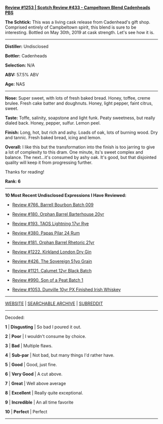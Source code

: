 
[**Review #1253 | Scotch Review #433 - Campeltown Blend Cadenheads PBS**]( https://t8ke.review/review-1253-campeltown-blend-cadenheads-pbs)

**The Schtick:** This was a living cask release from Cadenhead's gift shop. Comprised entirely of Campbeltown spirit, this blend is sure to be interesting. Bottled on May 30th, 2019 at cask strength. Let's see how it is. 

-----

**Distiller:** Undisclosed

**Bottler:** Cadenheads

**Selection:** N/A

**ABV:** 57.5% ABV

**Age:** NAS 

-----

**Nose:**  Super sweet, with lots of fresh baked bread. Honey, toffee, creme brulee. Fresh cake batter and doughnuts. Honey, light pepper, faint citrus, sweet. 

**Taste:** Toffe, salinity, soapstone and light funk. Peaty sweetness, but really dialed back. Honey, pepper, sulfur. Lemon peel. 

**Finish:** Long, hot, but rich and ashy. Loads of oak, lots of burning wood. Dry and tannic. Fresh baked bread, icing and lemon. 

**Overall:** I like this but the transformation into the finish is too jarring to give a lot of complexity to this dram. One minute, its's sweet complex and balance. The next...it's consumed by ashy oak. It's good, but that disjointed quality will keep it from progressing further. 

Thanks for reading!

**Rank: 6**

----- 

**10 Most Recent Undisclosed Expressions I Have Reviewed:** 

- [Review #766. Barrell Bourbon Batch 009]( https://t8ke.review/review-766-barrell-bourbon-batch-009/) 

- [Review #180. Orphan Barrel Barterhouse 20yr]( https://t8ke.review/review-180-orphan-barrel-barterhouse-20yr-re-review/) 

- [Review #193. TAOS Lightning 17yr Rye]( https://t8ke.review/review-193-cerain-st-vain-lightning-kl-17yr-rye/) 

- [Review #380. Papas Pilar 24 Rum]( https://t8ke.review/review-380-papas-pilar-24/) 

- [Review #181. Orphan Barrel Rhetoric 21yr]( https://t8ke.review/review-181-orphan-barrel-rhetoric-21yr-re-review/) 

- [Review #1222. Kirkland London Dry Gin]( https://t8ke.review/review-1222-kirkland-london-dry-gin) 

- [Review #426. The Sovereign 51yo Grain]( https://t8ke.review/review-426-sovereign51grain/) 

- [Review #1121. Calumet 12yr Black Batch]( https://t8ke.review/review-1121-calumet-12yr-black-batch-single-rack-bourbon/) 

- [Review #990. Son of a Peat Batch 1]( https://t8ke.review/review-990-son-of-a-peat-batch-1/) 

- [Review #1053. Dunville 10yr PX Finished Irish Whiskey]( https://t8ke.review/review-1053-dunville-10yr-px-finished-irish-whiskey/) 

-----

[WEBSITE](https://t8ke.review) | [SEARCHABLE ARCHIVE](https://t8ke.review/review-archive/) | [SUBREDDIT](https://reddit.com/r/t8kereviews)

-----

Decoded:

**1** | **Disgusting** | So bad I poured it out.

**2** | **Poor** | I wouldn't consume by choice.

**3** | **Bad** | Multiple flaws.

**4** | **Sub-par** | Not bad, but many things I'd rather have.

**5** | **Good** | Good, just fine.

**6** | **Very Good** | A cut above.

**7** | **Great** | Well above average

**8** | **Excellent** | Really quite exceptional.

**9** | **Incredible** | An all time favorite

**10** | **Perfect** | Perfect

----

